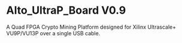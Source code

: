 # Alto_UltraP_Board V0.9
A Quad FPGA Crypto Mining Platform designed for Xilinx Ultrascale+ VU9P/VU13P over a single USB cable.
